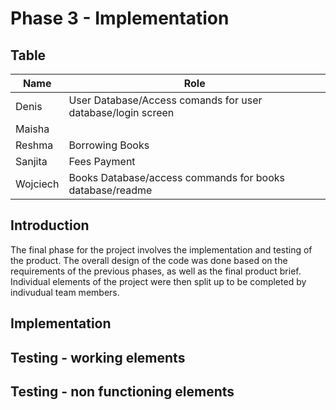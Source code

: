 # Phase 3 - Implementation

## Table 

| Name | Role |
| ----------- | ----------- |
| Denis | User Database/Access comands for user database/login screen |
| Maisha |  |
| Reshma | Borrowing Books |
| Sanjita | Fees Payment |
| Wojciech | Books Database/access commands for books database/readme |

## Introduction

The final phase for the project involves the implementation and testing of the product. The overall design of the code was done based on the requirements of the previous phases, as well as the final product brief. Individual elements of the project were then split up to be completed by indivudual team members.

## Implementation

## Testing - working elements

## Testing - non functioning elements
